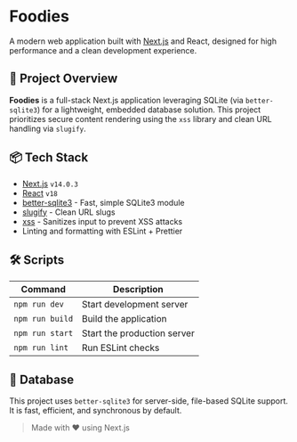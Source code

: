 # Foodies

A modern web application built with [Next.js](https://nextjs.org/) and React, designed for high performance and a clean development experience.

## 🚀 Project Overview

**Foodies** is a full-stack Next.js application leveraging SQLite (via `better-sqlite3`) for a lightweight, embedded database solution. This project prioritizes secure content rendering using the `xss` library and clean URL handling via `slugify`.

## 📦 Tech Stack

- [Next.js](https://nextjs.org/) `v14.0.3`
- [React](https://reactjs.org/) `v18`
- [better-sqlite3](https://github.com/WiseLibs/better-sqlite3) - Fast, simple SQLite3 module
- [slugify](https://github.com/simov/slugify) - Clean URL slugs
- [xss](https://github.com/leizongmin/js-xss) - Sanitizes input to prevent XSS attacks
- Linting and formatting with ESLint + Prettier

## 🛠️ Scripts

| Command       | Description                    |
|---------------|--------------------------------|
| `npm run dev` | Start development server       |
| `npm run build` | Build the application        |
| `npm run start` | Start the production server  |
| `npm run lint` | Run ESLint checks             |

## 💾 Database

This project uses `better-sqlite3` for server-side, file-based SQLite support. It is fast, efficient, and synchronous by default.

> Made with ❤️ using Next.js
